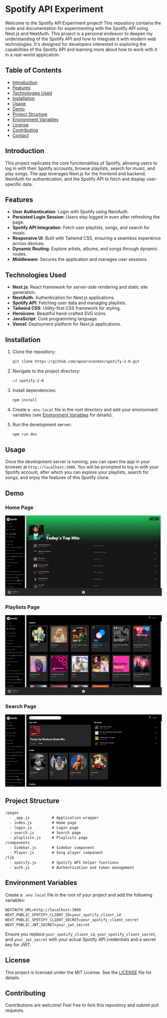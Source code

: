 
# Spotify API Experiment

Welcome to the Spotify API Experiment project! This repository contains the code and documentation for experimenting with the Spotify API using Next.js and NextAuth. This project is a personal endeavor to deepen my understanding of the Spotify API and how to integrate it with modern web technologies. It's designed for developers interested in exploring the capabilities of the Spotify API and learning more about how to work with it in a real-world application.

## Table of Contents

- [Introduction](#introduction)
- [Features](#features)
- [Technologies Used](#technologies-used)
- [Installation](#installation)
- [Usage](#usage)
- [Demo](#demo)
- [Project Structure](#project-structure)
- [Environment Variables](#environment-variables)
- [License](#license)
- [Contributing](#contributing)
- [Contact](#contact)

## Introduction

This project replicates the core functionalities of Spotify, allowing users to log in with their Spotify accounts, browse playlists, search for music, and play songs. The app leverages Next.js for the frontend and backend, NextAuth for authentication, and the Spotify API to fetch and display user-specific data.

## Features

- **User Authentication**: Login with Spotify using NextAuth.
- **Persisted Login Session**: Users stay logged in even after refreshing the page.
- **Spotify API Integration**: Fetch user playlists, songs, and search for music.
- **Responsive UI**: Built with Tailwind CSS, ensuring a seamless experience across devices.
- **Dynamic Routing**: Explore artists, albums, and songs through dynamic routes.
- **Middleware**: Secures the application and manages user sessions.

## Technologies Used

- **Next.js**: React framework for server-side rendering and static site generation.
- **NextAuth**: Authentication for Next.js applications.
- **Spotify API**: Fetching user data and managing playlists.
- **Tailwind CSS**: Utility-first CSS framework for styling.
- **Heroicons**: Beautiful hand-crafted SVG icons.
- **JavaScript**: Core programming language.
- **Vercel**: Deployment platform for Next.js applications.

## Installation

1. Clone the repository:
   ```bash
   git clone https://github.com/apoorvnandan/spotify-2-0.git
   ```
2. Navigate to the project directory:
   ```bash
   cd spotify-2-0
   ```
3. Install dependencies:
   ```bash
   npm install
   ```
4. Create a `.env.local` file in the root directory and add your environment variables (see [Environment Variables](#environment-variables) for details).

5. Run the development server:
   ```bash
   npm run dev
   ```

## Usage

Once the development server is running, you can open the app in your browser at `http://localhost:3000`. You will be prompted to log in with your Spotify account, after which you can explore your playlists, search for songs, and enjoy the features of this Spotify clone.

## Demo

### Home Page
![Home Page](./public/s1.png)

### Playlists Page
![Playlists Page](./public/s2.png)

### Search Page
![Search Page](./public/s3.png)

## Project Structure

```
/pages
  - _app.js          # Application wrapper
  - index.js         # Home page
  - login.js         # Login page
  - search.js        # Search page
  - playlists.js     # Playlists page
/components
  - Sidebar.js       # Sidebar component
  - Player.js        # Song player component
/lib
  - spotify.js       # Spotify API helper functions
  - auth.js          # Authentication and token management
```

## Environment Variables

Create a `.env.local` file in the root of your project and add the following variables:

```
NEXTAUTH_URL=http://localhost:3000
NEXT_PUBLIC_SPOTIFY_CLIENT_ID=your_spotify_client_id
NEXT_PUBLIC_SPOTIFY_CLIENT_SECRET=your_spotify_client_secret
NEXT_PUBLIC_JWT_SECRET=your_jwt_secret
```

Ensure you replace `your_spotify_client_id`, `your_spotify_client_secret`, and `your_jwt_secret` with your actual Spotify API credentials and a secret key for JWT.

## License

This project is licensed under the MIT License. See the [LICENSE](LICENSE) file for details.

## Contributing

Contributions are welcome! Feel free to fork this repository and submit pull requests.


